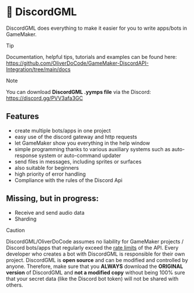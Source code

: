 # 🩵 DiscordGML

DiscordGML does everything to make it easier for you to write apps/bots in GameMaker.

> [!TIP] 
> Documentation, helpful tips, tutorials and examples can be found here: 
https://github.com/OliverDoCode/GameMaker-DiscordAPI-Integration/tree/main/docs

> [!NOTE]
> You can download **DiscordGML .yymps file** via the Discord: https://discord.gg/PVV3afa3GC

## Features
- create multiple bots/apps in one project
- easy use of the discord gateway and http requests
- let GameMaker show you everything in the help window
- simple programming thanks to various auxiliary systems such as auto-response system or auto-command updater
- send files in messages, including sprites or surfaces
- also suitable for beginners
- high priority of error handling
- Compliance with the rules of the Discord Api

## Missing, but in progress:
- Receive and send audio data
- Sharding

> [!CAUTION]
> DiscordGML/OliverDoCode assumes no liability for GameMaker projects / Discord bots/apps that regularly exceed the 
[rate limits](https://discord.com/developers/docs/topics/rate-limits) of the API. Every developer who creates a bot with DiscordGML is responsible for their own project. DiscordGML is **open source** and can be modified and controlled by anyone. Therefore, make sure that you **ALWAYS** download the **ORIGINAL version** of DiscordGML and **not a modified copy** without being 100% sure that your secret data (like the Discord bot token) will not be shared with others. 